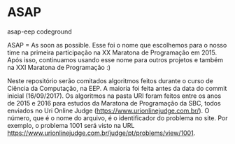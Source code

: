 # ASAP
asap-eep codeground

ASAP = As soon as possible. Esse foi o nome que escolhemos para o nosso time na primeira participação na XX Maratona de Programação em 2015. Após isso, continuamos usando esse nome para outros projetos e também na XXI Maratona de Programação :)

Neste repositório serão comitados algoritmos feitos durante o curso de Ciência da Computação, na EEP. A maioria foi feita antes da data do commit inicial (16/09/2017).
Os algoritmos na pasta URI foram feitos entre os anos de 2015 e 2016 para estudos da Maratona de Programação da SBC, todos enviados no Uri Online Judge (https://www.urionlinejudge.com.br/). O número, que é o nome do arquivo, é o identificador do problema no site. Por exemplo, o problema 1001 será visto na URL https://www.urionlinejudge.com.br/judge/pt/problems/view/1001.

